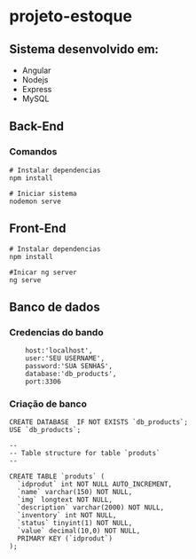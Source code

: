 # projeto-estoque

## Sistema desenvolvido em:
* Angular 
* Nodejs 
* Express 
* MySQL

## Back-End
### Comandos
```shell
# Instalar dependencias
npm install

# Iniciar sistema
nodemon serve

```

## Front-End

```shell
# Instalar dependencias 
npm install

#Inicar ng server
ng serve
```

## Banco de dados
### Credencias do bando
```shell
    host:'localhost',
    user:'SEU USERNAME',
    password:'SUA SENHAS',
    database:'db_products',
    port:3306
```

### Criação de banco
```shell
CREATE DATABASE  IF NOT EXISTS `db_products`;
USE `db_products`;

--
-- Table structure for table `produts`
--

CREATE TABLE `produts` (
  `idprodut` int NOT NULL AUTO_INCREMENT,
  `name` varchar(150) NOT NULL,
  `img` longtext NOT NULL,
  `description` varchar(2000) NOT NULL,
  `inventory` int NOT NULL,
  `status` tinyint(1) NOT NULL,
  `value` decimal(10,0) NOT NULL,
  PRIMARY KEY (`idprodut`)
);
```